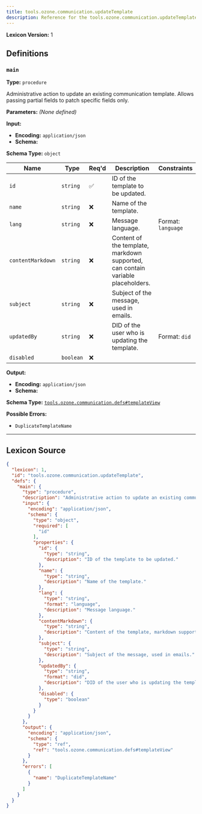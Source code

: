 ```yaml
---
title: tools.ozone.communication.updateTemplate
description: Reference for the tools.ozone.communication.updateTemplate lexicon
---
```

**Lexicon Version:** 1

## Definitions

<a name="main"></a>
### `main`

**Type:** `procedure`

Administrative action to update an existing communication template. Allows passing partial fields to patch specific fields only.

**Parameters:** _(None defined)_

**Input:**

- **Encoding:** `application/json`
- **Schema:**

**Schema Type:** `object`

| Name | Type | Req'd  | Description | Constraints |
|------|------|----------|-------------|-------------|
| `id` | `string` | ✅  | ID of the template to be updated. |  |
| `name` | `string` | ❌  | Name of the template. |  |
| `lang` | `string` | ❌  | Message language. | Format: `language` |
| `contentMarkdown` | `string` | ❌  | Content of the template, markdown supported, can contain variable placeholders. |  |
| `subject` | `string` | ❌  | Subject of the message, used in emails. |  |
| `updatedBy` | `string` | ❌  | DID of the user who is updating the template. | Format: `did` |
| `disabled` | `boolean` | ❌  |  |  |
**Output:**

- **Encoding:** `application/json`
- **Schema:**

**Schema Type:** [`tools.ozone.communication.defs#templateView`](/lexicons/tools/ozone/communication/tools-ozone-communication-defs#templateview)


**Possible Errors:**

- `DuplicateTemplateName`

---

## Lexicon Source
```json
{
  "lexicon": 1,
  "id": "tools.ozone.communication.updateTemplate",
  "defs": {
    "main": {
      "type": "procedure",
      "description": "Administrative action to update an existing communication template. Allows passing partial fields to patch specific fields only.",
      "input": {
        "encoding": "application/json",
        "schema": {
          "type": "object",
          "required": [
            "id"
          ],
          "properties": {
            "id": {
              "type": "string",
              "description": "ID of the template to be updated."
            },
            "name": {
              "type": "string",
              "description": "Name of the template."
            },
            "lang": {
              "type": "string",
              "format": "language",
              "description": "Message language."
            },
            "contentMarkdown": {
              "type": "string",
              "description": "Content of the template, markdown supported, can contain variable placeholders."
            },
            "subject": {
              "type": "string",
              "description": "Subject of the message, used in emails."
            },
            "updatedBy": {
              "type": "string",
              "format": "did",
              "description": "DID of the user who is updating the template."
            },
            "disabled": {
              "type": "boolean"
            }
          }
        }
      },
      "output": {
        "encoding": "application/json",
        "schema": {
          "type": "ref",
          "ref": "tools.ozone.communication.defs#templateView"
        }
      },
      "errors": [
        {
          "name": "DuplicateTemplateName"
        }
      ]
    }
  }
}
```
